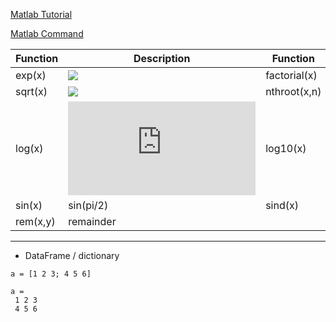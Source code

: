 

[Matlab Tutorial](https://www.tutorialspoint.com/matlab/index.htm)

[Matlab Command](https://www.tutorialspoint.com/matlab/matlab_commands.htm)


| Function  | Description | Function  | Description |
|---|-----|---|-----|
| exp(x) | ![](https://latex.codecogs.com/gif.latex?e^x) | factorial(x) | x! |
| sqrt(x) | ![](https://latex.codecogs.com/gif.latex?\sqrt{x}) | nthroot(x,n) | ![](https://latex.codecogs.com/gif.latex?\sqrt[n]{x}) |
| log(x) | ![](https://latex.codecogs.com/gif.latex?lnx) | log10(x) | ![](https://latex.codecogs.com/gif.latex?log_{10}{x}) |
| sin(x) | sin(pi/2) | sind(x) | sind(90 |
| rem(x,y) | remainder | | | 

<hr>

* DataFrame / dictionary                 

```
a = [1 2 3; 4 5 6]
```

```
a = 
 1 2 3
 4 5 6
```

